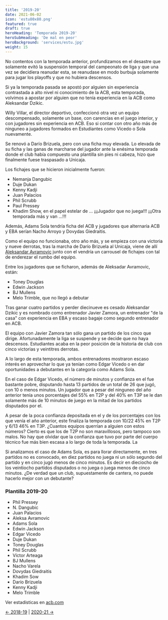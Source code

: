 ```yaml
---
title: '2019-20'
date: 2021-06-02
icon: 'estu80x80.png'
featured: true
draft: true
heroHeading: 'Temporada 2019-20'
heroSubHeading: 'De mal en peor'
heroBackground: 'services/estu.jpg'
weight: 15
---
```


No contentos con la temporada anterior, profundizamos en el desastre que solamente evitó la suspensión temporal del campeonato de liga y que una vez se decidiera reanudar esta, se reanudase en modo burbuja solamente para jugar los playoffs y que no hubiera descensos.

Si ya la temporada pasada se apostó por alguien sin experiencia contrastada a alto nivel ni conocimiento de la ACB, esta temporada, volvimos a apostar por alguien que no tenía experiencia en la ACB como Aleksandar Dzikic. 

Willy Villar, el director deportivo, confeccionó otra vez un equipo descompensado, solamente un base, con carencias en el juego interior, y con jugadores sin experiencia en ACB. Eso si contar con otro año más de ninguneo a jugadores formados en Estudiantes como Vicedo o Sola nuevamente. 

Se renovó a Darío Brizuela, pero con una ficha muy elevada. Lo elevada de su ficha y las ganas de marcharse del jugador ante la enésima temporada donde el club había compuesto una plantilla sin pies ni cabeza, hizo que finalmente fuese traspasado a Unicaja.

Los fichajes que se hicieron inicialmente fueron:
* Nemanja Dangubic
* Duje Dukan
* Kenny Kadji
* Juan Palacios
* Phil Scrubb
* Paul Pressey
* Khadim Show, en el papel estelar de ... ¡¡¡Jugador que no juega!!! ¡¡¡Otra temporada más y van ...!!!

Además, Adams Sola tendría ficha del ACB y jugadores que alternaría ACB y EBA serían Nacho Arroyo y Dovydas Giedraitis.

Como el equipo no funcionaba, otro año más, y se empieza con una victoria y nueve derrotas, tras la marcha de Darío Brizuela al Unicaja, viene de allí [Aleksandar Avramovic](https://www.movistarestudiantes.com/liga-endesa/llega-aleksa-avramovic/) junto con el vendría un carrousel de fichajes con tal de enderezar el rumbo del equipo. 

Entre los jugadores que se ficharon, además de Aleksadar Avramovic, están:
* Toney Douglas
* Edwin Jackson
* BJ Mullens
* Melo Trimble, que no llegó a debutar

Tras ganar cuatro partidos y perder diecinueve es cesado Aleksandar Dzikic y es nombrado como entrenador Javier Zamora, un entrenador "de la casa" con experiencia en EBA y escaso bagaje como segundo entrenador en ACB.

El equipo con Javier Zamora tan sólo gana un partido de los cinco que dirige. Afortunadamente la liga se suspende y se decide que no haya descensos. Estudiantes acaba en la peor posición de la historia de club con cinco victorias y veintitres derrotas.

A lo largo de esta temporada, ambos entrenadores mostraron escaso interés en aprovechar lo que ya tenían como Edgar Vicedo o en dar oportunidades a debutantes en la categoría como Adams Sola.

En el caso de Edgar Vicedo, el número de minutos y confianza en el fue bastante pobre, disputando hasta 13 partidos de un total de 26 que jugó, con 10 o menos minutos. Un jugador que a pesar del ninguneo del año anterior tenía unos porcentajes del 55% en T2P y del 40% en T3P se le dan solamente más de 10 minutos de juego en la mitad de los partidos disputados por el.

A pesar de la poca confianza depositada en el y de los porcentajes con los que venía el año anterior, este finaliza la temporada con 10/22 45% en T2P y 6/13 46% en T3P. ¿Cuantos equipos querrían a alguien con estos números? Cierto es que los de T2P no son maravillosos, pero tampoco son malos. No hay que olvidar que la confianza que tuvo por parte del cuerpo técnico fue más bien escasa a lo largo de toda la temporada. La

Si analizamos el caso de Adams Sola, es para llorar directamente, en tres partidos no es convocado, en diez partidos no juega ni un sólo segundo del partido y en cinco jugó menos de cinco minutos. Es decir en dieciocho de los veintiocho partidos disputados o no juega o juega menos de cinco minutos. ¿De verdad que un club, supuestamente de cantera, no puede hacerlo mejor con un debutante?

### Plantilla 2019-20

- Phil Pressey
- N. Dangubic
- Juan Palacios
- Aleksa Avramovic
- Adams Sola
- Edwin Jackson
- Edgar Vicedo
- Duje Dukan
- Toney Douglas
- Phil Scrubb
- Víctor Arteaga
- BJ Mullens
- Nacho Varela
- Dovydas Giedraitis
- Khadim Sow
- Darío Brizuela
- Kenny Kadji
- Melo Trimble

Ver estadísticas en [acb.com](https://www.acb.com/club/estadisticas/id/6/temporada_id/2019)

[← 2018-19](https://nuestroestu.es/cronologia/2018-19/) | [2020-21 →](https://nuestroestu.es/8cronologia/2020-21/)